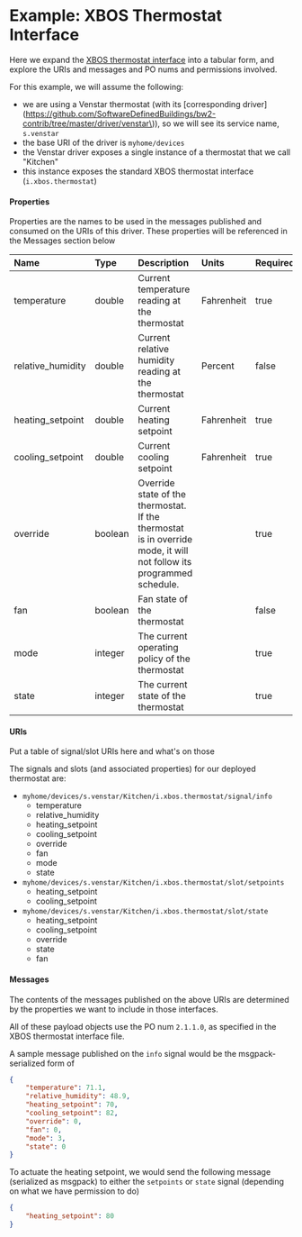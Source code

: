 # Example: XBOS Thermostat Interface

Here we expand the [XBOS thermostat interface](https://github.com/SoftwareDefinedBuildings/XBOS/blob/master/interfaces/xbos_thermostat.yaml) into a tabular form, and explore the URIs and messages and PO nums and permissions involved.

For this example, we will assume the following:

* we are using a Venstar thermostat \(with its [corresponding driver](https://github.com/SoftwareDefinedBuildings/bw2-contrib/tree/master/driver/venstar\)\), so we will see its service name, `s.venstar`
* the base URI of the driver is `myhome/devices`
* the Venstar driver exposes a single instance of a thermostat that we call "Kitchen"
* this instance exposes the standard XBOS thermostat interface \(`i.xbos.thermostat`\)

#### Properties

Properties are the names to be used in the messages published and consumed on the URIs of this driver. These properties will be referenced in the Messages section below

| **Name** | **Type** | **Description** | **Units** | Required |
| :--- | :--- | :--- | :--- | :--- |
| temperature | double | Current temperature reading at the thermostat | Fahrenheit | true |
| relative\_humidity | double | Current relative humidity reading at the thermostat | Percent | false |
| heating\_setpoint | double | Current heating setpoint | Fahrenheit | true |
| cooling\_setpoint | double | Current cooling setpoint | Fahrenheit | true |
| override | boolean | Override state of the thermostat. If the thermostat is in override mode, it will not follow its programmed schedule. |  | true |
| fan | boolean | Fan state of the thermostat |  | false |
| mode | integer | The current operating policy of the thermostat |  | true |
| state | integer | The current state of the thermostat |  | true |

#### URIs

Put a table of signal/slot URIs here and what's on those

The signals and slots \(and associated properties\) for our deployed thermostat are:

* `myhome/devices/s.venstar/Kitchen/i.xbos.thermostat/signal/info`
  * temperature
  * relative\_humidity
  * heating\_setpoint
  * cooling\_setpoint
  * override
  * fan
  * mode
  * state
* `myhome/devices/s.venstar/Kitchen/i.xbos.thermostat/slot/setpoints`
  * heating\_setpoint
  * cooling\_setpoint
* `myhome/devices/s.venstar/Kitchen/i.xbos.thermostat/slot/state`
  * heating\_setpoint
  * cooling\_setpoint
  * override
  * state
  * fan

#### Messages

The contents of the messages published on the above URIs are determined by the properties we want to include in those interfaces.

All of these payload objects use the PO num `2.1.1.0`, as specified in the XBOS thermostat interface file.

A sample message published on the `info` signal would be the msgpack-serialized form of

```json
{
    "temperature": 71.1,
    "relative_humidity": 48.9,
    "heating_setpoint": 70,
    "cooling_setpoint": 82,
    "override": 0,
    "fan": 0,
    "mode": 3,
    "state": 0
}
```



To actuate the heating setpoint, we would send the following message \(serialized as msgpack\) to either the `setpoints` or `state` signal \(depending on what we have permission to do\)

```json
{
    "heating_setpoint": 80
}
```



